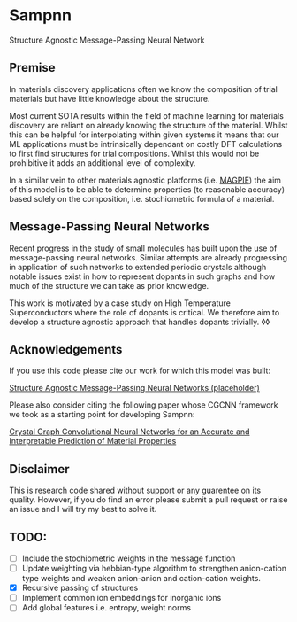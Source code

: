 # Sampnn

Structure Agnostic Message-Passing Neural Network

## Premise

In materials discovery applications often we know the composition of trial materials but have little knowledge about the structure.

Most current SOTA results within the field of machine learning for materials discovery are reliant on already knowing the structure of the material. Whilst this can be helpful for interpolating within given systems it means that our ML applications must be intrinsically dependant on costly DFT calculations to first find structures for trial compositions. Whilst this would not be prohibitive it adds an additional level of complexity.

In a similar vein to other materials agnostic platforms (i.e. [MAGPIE](http://oqmd.org/static/analytics/magpie/doc)) the aim of this model is to be able to determine properties (to reasonable accuracy) based solely on the composition, i.e. stochiometric formula of a material.

## Message-Passing Neural Networks

Recent progress in the study of small molecules has built upon the use of message-passing neural networks. Similar attempts are already progressing in application of such networks to extended periodic crystals although notable issues exist in how to represent dopants in such graphs and how much of the structure we can take as prior knowledge.

This work is motivated by a case study on High Temperature Superconductors where the role of dopants is critical. We therefore aim to develop a structure agnostic approach that handles dopants trivially.
◊◊

## Acknowledgements

If you use this code please cite our work for which this model was built:

[Structure Agnostic Message-Passing Neural Networks (placeholder)](http://www.tcm.phy.cam.ac.uk/profiles/reag2/)

Please also consider citing the following paper whose CGCNN framework we took as a starting point for developing Sampnn:

[Crystal Graph Convolutional Neural Networks for an Accurate and Interpretable Prediction of Material Properties](https://link.aps.org/doi/10.1103/PhysRevLett.120.145301)

## Disclaimer

This is research code shared without support or any guarentee on its quality. However, if you do find an error please submit a pull request or raise an issue and I will try my best to solve it.

## TODO:

- [ ] Include the stochiometric weights in the message function
- [ ] Update weighting via hebbian-type algorithm to strengthen anion-cation type weights and weaken anion-anion and cation-cation weights.
- [x] Recursive passing of structures
- [ ] Implement common ion embeddings for inorganic ions
- [ ] Add global features i.e. entropy, weight norms
